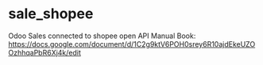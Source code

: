 # sale_shopee
Odoo Sales connected to shopee open API
Manual Book:
https://docs.google.com/document/d/1C2g9ktV6POH0srey6R10ajdEkeUZOOzhhqaPbR6Xj4k/edit
